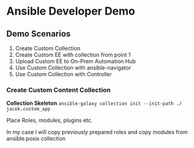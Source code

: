 # Ansible Developer Demo

## Demo Scenarios

1. Create Custom Collection
2. Create Custom EE with collection from point 1
3. Upload Custom EE to On-Prem Automation Hub
4. Use Custom Collection with ansible-navigator
5. Use Custom Collection with Controller

### Create Custom Content Collection

**Collection Skeleton**
`
ansible-galaxy collection init --init-path ./ jacek.custom_app
`

Place Roles, modules, plugins etc.

In my case I will copy previously prepared roles and copy modules from ansible.posix collection

